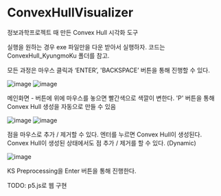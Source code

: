 # ConvexHullVisualizer

정보과학프로젝트 때 만든 Convex Hull 시각화 도구

실행을 원하는 경우 exe 파일만을 다운 받아서 실행하자.
코드는 ConvexHull_KyungmoKu 폴더를 참고. 

모든 과정은 마우스 클릭과 ‘ENTER’, 'BACKSPACE’ 버튼을 통해 진행할 수 있다. 

![image](https://user-images.githubusercontent.com/46951576/122516578-e6e6af80-d049-11eb-81f3-2000da5f17a2.png)
![image](https://user-images.githubusercontent.com/46951576/122516593-e9e1a000-d049-11eb-81e2-b2c7871c6358.png)

메인화면 - 버튼에 위에 마우스를 놓으면 빨간색으로 색깔이 변한다. 'P' 버튼을 통해 Convex Hull 생성을 자동으로 만들 수 있음
 
 ![image](https://user-images.githubusercontent.com/46951576/122516617-f1a14480-d049-11eb-9788-079b4498a3a1.png)
![image](https://user-images.githubusercontent.com/46951576/122516619-f36b0800-d049-11eb-8806-20229b77afea.png)

점을 마우스로 추가 / 제거할 수 있다. 엔터를 누르면 Convex Hull이 생성된다.
Convex Hull이 생성된 상태에서도 점 추가 / 제거를 할 수 있다. (Dynamic)

![image](https://user-images.githubusercontent.com/46951576/122516631-f665f880-d049-11eb-967f-8259b49c7dc8.png)

KS Preprocessing을 Enter 버튼을 통해 진행한다.

TODO: p5.js로 웹 구현
